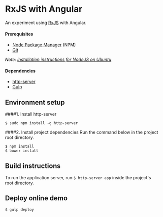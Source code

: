 # RxJS with Angular
An experiment using [RxJS](http://reactivex.io/) with Angular.

#### Prerequisites

* [Node Package Manager](https://npmjs.org/) (NPM)
* [Git](http://git-scm.com/)

*Note: [installation instructions for NodeJS on Ubuntu](http://stackoverflow.com/questions/16302436/install-nodejs-on-ubuntu-12-10/16303380#16303380)*

#### Dependencies

* [http-server](https://github.com/indexzero/http-server)
* [Gulp](http://gulpjs.com/)

## Environment setup
####1. Install http-server

    $ sudo npm install -g http-server

####2. Install project dependencies
Run the command below in the project root directory.

    $ npm install
    $ bower install

## Build instructions
To run the application server, run `$ http-server app` inside the project's root directory.

## Deploy online demo

    $ gulp deploy
    
